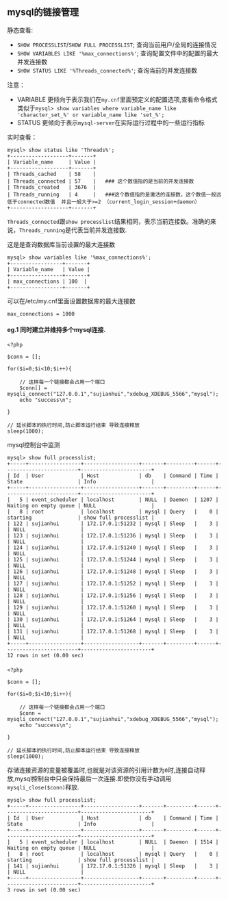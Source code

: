 ## mysql的链接管理

静态查看:

 - `SHOW PROCESSLIST`/`SHOW FULL PROCESSLIST`;  查询当前用户/全局的连接情况
 - `SHOW VARIABLES LIKE '%max_connections%'`;   查询配置文件中的配置的最大并发连接数
 - `SHOW STATUS LIKE '%Threads_connected%'`;    查询当前的并发连接数        

注意：

 - VARIABLE 更倾向于表示我们在`my.cnf`里面预定义的配置选项,查看命令格式类似于`mysql> show variables where variable_name like 'character_set_%' or variable_name like 'set_%';` 
 - STATUS   更倾向于表示`mysql-server`在实际运行过程中的一些运行指标

实时查看：

    mysql> show status like 'Threads%';  
    +-------------------+-------+  
    | Variable_name     | Value |  
    +-------------------+-------+  
    | Threads_cached    | 58    |  
    | Threads_connected | 57    |   ### 这个数值指的是当前的并发连接数  
    | Threads_created   | 3676  |  
    | Threads_running   | 4     |   ###这个数值指的是激活的连接数，这个数值一般远低于connected数值  并且一般大于>=2 （current_login_session+daemon）
    +-------------------+-------+  
       
`Threads_connected`跟`show processlist`结果相同，表示当前连接数。准确的来说，`Threads_running`是代表当前并发连接数.  
       
这是是查询数据库当前设置的最大连接数
  
    mysql> show variables like '%max_connections%';  
    +-----------------+-------+  
    | Variable_name   | Value |  
    +-----------------+-------+  
    | max_connections | 100  |  
    +-----------------+-------+  
       
可以在/etc/my.cnf里面设置数据库的最大连接数
  
    max_connections = 1000  

#### eg.1 同时建立并维持多个mysql连接.

    <?php
    
    $conn = [];
    
    for($i=0;$i<10;$i++){
    
        // 这样每一个链接都会占用一个端口
        $conn[] = mysqli_connect("127.0.0.1","sujianhui","xdebug_XDEBUG_5566","mysql");
        echo "success\n";
        
    }
    
    // 延长脚本的执行时间,防止脚本运行结束 导致连接释放
    sleep(1000);
    
mysql控制台中监测

    mysql> show full processlist;
    +-----+-----------------+------------------+-------+---------+------+------------------------+-----------------------+
    | Id  | User            | Host             | db    | Command | Time | State                  | Info                  |
    +-----+-----------------+------------------+-------+---------+------+------------------------+-----------------------+
    |   5 | event_scheduler | localhost        | NULL  | Daemon  | 1207 | Waiting on empty queue | NULL                  |
    |   8 | root            | localhost        | mysql | Query   |    0 | starting               | show full processlist |
    | 122 | sujianhui       | 172.17.0.1:51232 | mysql | Sleep   |    3 |                        | NULL                  |
    | 123 | sujianhui       | 172.17.0.1:51236 | mysql | Sleep   |    3 |                        | NULL                  |
    | 124 | sujianhui       | 172.17.0.1:51240 | mysql | Sleep   |    3 |                        | NULL                  |
    | 125 | sujianhui       | 172.17.0.1:51244 | mysql | Sleep   |    3 |                        | NULL                  |
    | 126 | sujianhui       | 172.17.0.1:51248 | mysql | Sleep   |    3 |                        | NULL                  |
    | 127 | sujianhui       | 172.17.0.1:51252 | mysql | Sleep   |    3 |                        | NULL                  |
    | 128 | sujianhui       | 172.17.0.1:51256 | mysql | Sleep   |    3 |                        | NULL                  |
    | 129 | sujianhui       | 172.17.0.1:51260 | mysql | Sleep   |    3 |                        | NULL                  |
    | 130 | sujianhui       | 172.17.0.1:51264 | mysql | Sleep   |    3 |                        | NULL                  |
    | 131 | sujianhui       | 172.17.0.1:51268 | mysql | Sleep   |    3 |                        | NULL                  |
    +-----+-----------------+------------------+-------+---------+------+------------------------+-----------------------+
    12 rows in set (0.00 sec)
    
#### 

    <?php
    
    $conn = [];
    
    for($i=0;$i<10;$i++){
    
        // 这样每一个链接都会占用一个端口
        $conn = mysqli_connect("127.0.0.1","sujianhui","xdebug_XDEBUG_5566","mysql");
        echo "success\n";
    
    }
    
    // 延长脚本的执行时间,防止脚本运行结束 导致连接释放
    sleep(1000);

存储连接资源的变量被覆盖时,也就是对该资源的引用计数为`0`时,连接自动释放,mysql控制台中只会保持最后一次连接.即使你没有手动调用`mysqli_close($conn)`释放.

    mysql> show full processlist;
    +-----+-----------------+------------------+-------+---------+------+------------------------+-----------------------+
    | Id  | User            | Host             | db    | Command | Time | State                  | Info                  |
    +-----+-----------------+------------------+-------+---------+------+------------------------+-----------------------+
    |   5 | event_scheduler | localhost        | NULL  | Daemon  | 1514 | Waiting on empty queue | NULL                  |
    |   8 | root            | localhost        | mysql | Query   |    0 | starting               | show full processlist |
    | 141 | sujianhui       | 172.17.0.1:51326 | mysql | Sleep   |    3 |                        | NULL                  |
    +-----+-----------------+------------------+-------+---------+------+------------------------+-----------------------+
    3 rows in set (0.00 sec)
    
    